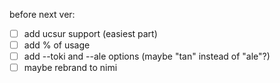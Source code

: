 before next ver:

-   [ ] add ucsur support (easiest part)
-   [ ] add % of usage
-   [ ] add --toki <lang> and --ale <source> options (maybe "tan" instead of "ale"?)
-   [ ] maybe rebrand to nimi
